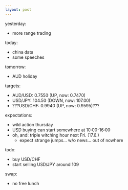 ```yaml
---
layout: post
---
```


yesterday:

* more range trading


today:

* china data
* some speeches


tomorrow:

* AUD holiday


targets:

* AUD/USD: 0.7550 (UP, now: 0.7470)
* USD/JPY: 104.50 (DOWN, now: 107.00)
* ???USD/CHF: 0.9940 (UP, now: 0.9595)???


expectations:

* wild action thursday
* USD buying can start somewhere at 10:00-16:00
* oh, and: triple witching hour next Fri. (17.6.)
	* expect strange jumps... w/o news... out of nowhere
	

todo:

* buy USD/CHF
* start selling USD/JPY around 109


swap:

* no free lunch
